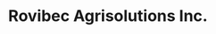 ---
title: "Rovibec Agrisolutions Inc."
url: /nicolet/rovibec-agrisolutions-inc/
shop: Landwirtschaftlich
---